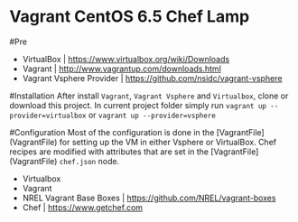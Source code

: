 Vagrant CentOS 6.5 Chef Lamp
=========================

#Pre
- VirtualBox | https://www.virtualbox.org/wiki/Downloads
- Vagrant | http://www.vagrantup.com/downloads.html
- Vagrant Vsphere Provider | https://github.com/nsidc/vagrant-vsphere 

#Installation
After install `Vagrant`, `Vagrant Vsphere` and `Virtualbox`, clone or download this project.
In current project folder simply run `vagrant up --provider=virtualbox` or `vagrant up --provider=vsphere`

#Configuration
Most of the configuration is done in the [VagrantFile] (VagrantFile) for setting up the VM in either Vsphere or VirtualBox.
Chef recipes are modified with attributes that are set in the [VagrantFile] (VagrantFile) `chef.json` node.

- Virtualbox
- Vagrant
- NREL Vagrant Base Boxes | https://github.com/NREL/vagrant-boxes
- Chef | https://www.getchef.com
